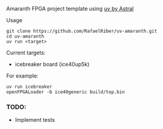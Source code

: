 Amaranth FPGA project template using [uv by Astral](https://github.com/astral-sh/uv)

Usage
```
git clone https://github.com/RafaelRiber/uv-amaranth.git
cd uv-amaranth
uv run <target> 
```
Current targets:
- icebreaker board (ice40up5k)


For example:
```
uv run icebreaker
openFPGALoader -b ice40generic build/top.bin
```
### TODO:
- Implement tests
